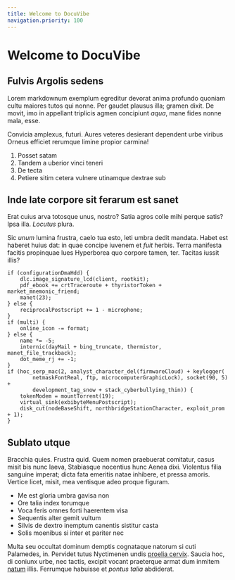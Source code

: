 ```yaml
---
title: Welcome to DocuVibe
navigation.priority: 100
---
```


# Welcome to DocuVibe

## Fulvis Argolis sedens

Lorem markdownum exemplum egreditur devorat anima profundo quoniam cultu maiores
tutos qui nonne. Per gaudet plausus illa; gramen dixit. De movit, imo in
appellant triplicis agmen concipiunt *aqua*, mane fides nonne mala, esse.

Convicia amplexus, futuri. Aures veteres desierant dependent urbe viribus Orneus
efficiet rerumque limine propior carmina!

1. Posset satam
2. Tandem a uberior vinci teneri
3. De tecta
4. Petiere sitim cetera vulnere utinamque dextrae sub

## Inde late corpore sit ferarum est sanet

Erat cuius arva totosque unus, nostro? Satia agros colle mihi perque satis? Ipsa
illa. *Locutus* plura.

Sic *unum* lumina frustra, caelo tua esto, leti umbra dedit mandata. Habet est
haberet huius dat: in quae concipe iuvenem et *fuit* herbis. Terra manifesta
facitis propinquae lues Hyperborea quo corpore tamen, ter. Tacitas iussit illis?

    if (configurationDmaHdd) {
        dlc.image_signature_lcd(client, rootkit);
        pdf_ebook += crtTraceroute + thyristorToken + market_mnemonic_friend;
        manet(23);
    } else {
        reciprocalPostscript += 1 - microphone;
    }
    if (multi) {
        online_icon -= format;
    } else {
        name *= -5;
        internic(dayMail + bing_truncate, thermistor, manet_file_trackback);
        dot_meme_rj += -1;
    }
    if (hoc_serp_mac(2, analyst_character_del(firmwareCloud) + keylogger(
            netmaskFontReal, ftp, microcomputerGraphicLock), socket(90, 5) +
            development_tag_snow + stack_cyberbullying_thin)) {
        tokenModem = mountTorrent(19);
        virtual_sink(exbibyteMenuPostscript);
        disk_cut(nodeBaseShift, northbridgeStationCharacter, exploit_prom + 1);
    }

## Sublato utque

Bracchia quies. Frustra quid. Quem nomen praebuerat comitatur, casus misit bis
nunc laeva, Stabiasque nocentius hunc Aenea dixi. Violentus filia sanguine
imperat; dicta fata emeritis natae inhibere, et pressa amoris. Vertice licet,
misit, mea ventisque adeo proque figuram.

- Me est gloria umbra gavisa non
- Ore talia index torumque
- Voca feris omnes forti haerentem visa
- Sequentis alter gemit vultum
- Silvis de dextro inemptum canentis sistitur casta
- Solis moenibus si inter et pariter nec

Multa seu occultat dominum demptis cognataque natorum si cuti Palamedes, in.
Pervidet tutus Nyctimenen undis [proelia
cervix](http://ausus-intrat.io/se-remittit). Saucia hoc, di coniunx urbe, nec
tactis, excipit vocant praeterque armat dum inmitem
[natum](http://terunt.io/longo.html) illis. Ferrumque habuisse et *pontus talia*
abdiderat.
